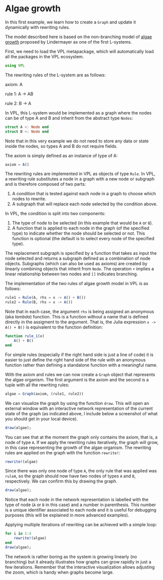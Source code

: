 # Algae growth

In this first example, we learn how to create a `Graph` and update it dynamically with rewriting rules. 

The model described here is based on the non-branching model of [algae growth](https://en.wikipedia.org/wiki/L-system#Example_1:_Algae) proposed by Lindermayer as one of the first L-systems.

First, we need to load the VPL metapackage, which will automatically load all the packages in the VPL ecosystem. 

```julia
using VPL
```

The rewriting rules of the L-system are as follows:

axiom:   A  

rule 1:  A $\rightarrow$ AB  

rule 2:  B $\rightarrow$ A  

In VPL, this L-system would be implemented as a graph where the nodes can be of type A and B and inherit from the abstract type `Nodes`:

```julia
struct A <: Node end
struct B <: Node end
```

Note that in this very example we do not need to store any data or state inside the nodes, so types A and B do not require fields.

The axiom is simply defined as an instance of type of A:

```julia
axiom = A()
```

The rewriting rules are implemented in VPL as objects of type `Rule`. In VPL, a rewriting rule substitutes a node in a graph with a new node or subgraph and is therefore composed of two parts:

1. A condition that is tested against each node in a graph to choose which nodes to rewrite.  
2. A subgraph that will replace each node selected by the condition above.  

In VPL, the condition is split into two components:

1. The type of node to be selected (in this example that would be `A` or `B`).  
2. A function that is applied to each node in the graph (of the specified type) to indicate whether the node should be selected or not. This function is optional (the default is to select every node of the specified type).

The replacement subgraph is specified by a function that takes as input the node selected and returns a subgraph defined as a combination of node objects. Subgraphs (which can also be used as axioms) are created by linearly combining objects that inherit from `Node`. The operation `+` implies a linear relationship between two nodes and `[]` indicates branching.

The implementation of the two rules of algae growth model in VPL is as follows:

```julia
rule1 = Rule(A, rhs = x -> A() + B())
rule2 = Rule(B, rhs = x -> A())
```

Note that in each case, the argument `rhs` is being assigned an anonymous (aka *lambda*) function. This is a function without a name that is defined directly in the assigment to the argument. That is, the Julia expression `x -> A() + B()` is equivalent to the function definition:

```julia
function rule_1(x)
    A() + B()
end
```

For simple rules (especially if the right hand side is just a line of code) it is easier to just define the right hand side of the rule with an anonymous function rather than defining a standalone function with a meaningful name. 

With the axiom and rules we can now create a `Graph` object that represents the algae organism. The first argument is the axiom and the second is a tuple with all the rewriting rules:

```julia
algae = Graph(axiom, (rule1, rule2))
```

We can visualize the graph by using the function `draw`. This will open an external window with an interactive network representation of the current state of the graph (as indicated above, I include below a screenshot of what you should get in your local device).

```julia
draw(algae);
```

You can see that at the moment the graph only contains the axiom, that is, a node of type `A`. If we apply the rewriting rules iteratively, the graph will grow, in this case representing the growth of the algae organism. The rewriting rules are applied on the graph with the function `rewrite!`:

```julia
rewrite!(algae)
```

Since there was only one node of type `A`, the only rule that was applied was `ruleA`, so the graph should now have two nodes of types `A` and `B`, respectively. We can confirm this by drawing the graph.

```julia
draw(algae);
```

Notice that each node in the network representation is labelled with the type of node (`A` or `B` in this case) and a number in parenthesis. This number is a unique identifier associated to each node and it is useful for debugging purposes (this will be explained in more advanced examples).

Applying multiple iterations of rewriting can be achieved with a simple loop:

```julia
for i in 1:4
    rewrite!(algae)
end
draw(algae);
```

The network is rather boring as the system is growing linearly (no branching) but it already illustrates how graphs can grow rapidly in just a few iterations. Remember that the interactive visualization allows adjusting the zoom, which is handy when graphs become large.